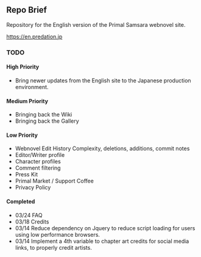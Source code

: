 ## Repo Brief

Repository for the English version of the Primal Samsara webnovel site.

https://en.predation.jp

### TODO

#### High Priority
- Bring newer updates from the English site to the Japanese production environment.

#### Medium Priority
- Bringing back the Wiki
- Bringing back the Gallery

#### Low Priority
- Webnovel Edit History Complexity, deletions, additions, commit notes
- Editor/Writer profile
- Character profiles
- Comment filtering
- Press Kit
- Primal Market / Support Coffee
- Privacy Policy

#### Completed
- 03/24 FAQ
- 03/18 Credits
- 03/14 Reduce dependency on Jquery to reduce script loading for users using low performance browsers.
- 03/14 Implement a 4th variable to chapter art credits for social media links, to properly credit artists.
